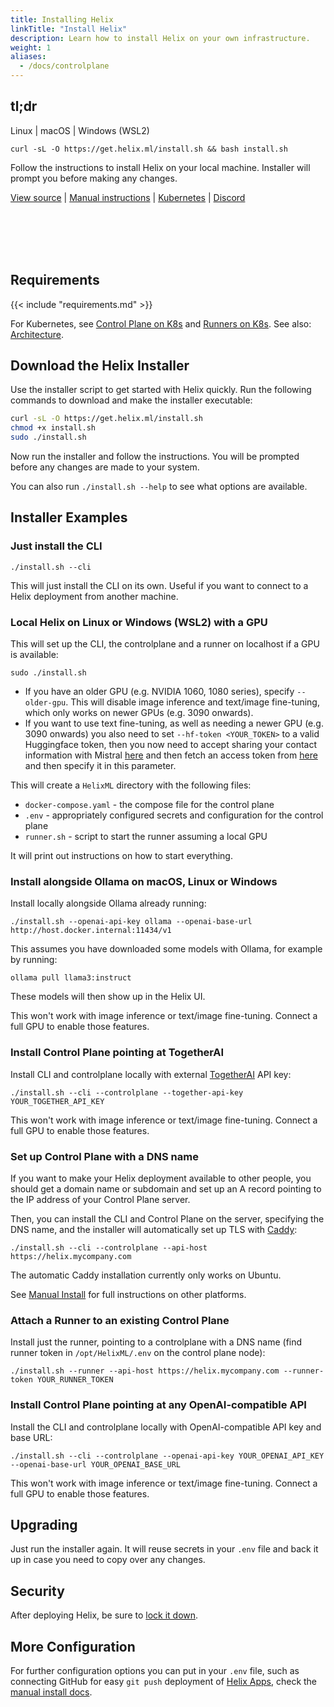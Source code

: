 ```yaml
---
title: Installing Helix
linkTitle: "Install Helix"
description: Learn how to install Helix on your own infrastructure.
weight: 1
aliases:
  - /docs/controlplane
---
```


## tl;dr

Linux | macOS | Windows (WSL2)

```
curl -sL -O https://get.helix.ml/install.sh && bash install.sh
```

Follow the instructions to install Helix on your local machine. Installer will prompt you before making any changes.

[View source](https://get.helix.ml) | [Manual instructions](/helix/private-deployment/manual-install.md) | [Kubernetes](/helix/private-deployment/helix-controlplane-helm-chart.md) | [Discord](https://discord.gg/VJftd844GE)

<br/>
<br/>
<br/>
<br/>

## Requirements

{{< include "requirements.md" >}}

For Kubernetes, see [Control Plane on K8s](/helix/private-deployment/helix-controlplane-helm-chart.md) and [Runners on K8s](/helix/private-deployment/helix-runner-helm-chart.md). See also: [Architecture](/helix/getting-started/architecture.md).

## Download the Helix Installer

Use the installer script to get started with Helix quickly. Run the following commands to download and make the installer executable:

```bash
curl -sL -O https://get.helix.ml/install.sh
chmod +x install.sh
sudo ./install.sh
```

Now run the installer and follow the instructions. You will be prompted before any changes are made to your system.

You can also run `./install.sh --help` to see what options are available.

## Installer Examples

### Just install the CLI

```
./install.sh --cli
```

This will just install the CLI on its own. Useful if you want to connect to a Helix deployment from another machine.

### Local Helix on Linux or Windows (WSL2) with a GPU

This will set up the CLI, the controlplane and a runner on localhost if a GPU is available:
```
sudo ./install.sh
```

* If you have an older GPU (e.g. NVIDIA 1060, 1080 series), specify `--older-gpu`. This will disable image inference and text/image fine-tuning, which only works on newer GPUs (e.g. 3090 onwards).
* If you want to use text fine-tuning, as well as needing a newer GPU (e.g. 3090 onwards) you also need to set `--hf-token <YOUR_TOKEN>` to a valid Huggingface token, then you now need to accept sharing your contact information with Mistral [here](https://huggingface.co/mistralai/Mistral-7B-Instruct-v0.1) and then fetch an access token from [here](https://huggingface.co/settings/tokens) and then specify it in this parameter.

This will create a `HelixML` directory with the following files:
* `docker-compose.yaml` - the compose file for the control plane
* `.env` - appropriately configured secrets and configuration for the control plane
* `runner.sh` - script to start the runner assuming a local GPU

It will print out instructions on how to start everything.

### Install alongside Ollama on macOS, Linux or Windows

Install locally alongside Ollama already running:
```
./install.sh --openai-api-key ollama --openai-base-url http://host.docker.internal:11434/v1
```

This assumes you have downloaded some models with Ollama, for example by running:
```
ollama pull llama3:instruct
```
These models will then show up in the Helix UI.

This won't work with image inference or text/image fine-tuning. Connect a full GPU to enable those features.


### Install Control Plane pointing at TogetherAI

Install CLI and controlplane locally with external [TogetherAI](https://together.ai) API key:

```
./install.sh --cli --controlplane --together-api-key YOUR_TOGETHER_API_KEY
```

This won't work with image inference or text/image fine-tuning. Connect a full GPU to enable those features.

### Set up Control Plane with a DNS name

If you want to make your Helix deployment available to other people, you should get a domain name or subdomain and set up an A record pointing to the IP address of your Control Plane server.

Then, you can install the CLI and Control Plane on the server, specifying the DNS name, and the installer will automatically set up TLS with [Caddy](https://caddyserver.com/):
```
./install.sh --cli --controlplane --api-host https://helix.mycompany.com
```

The automatic Caddy installation currently only works on Ubuntu.

See [Manual Install](/helix/private-deployment/manual-install.md) for full instructions on other platforms.


### Attach a Runner to an existing Control Plane

Install just the runner, pointing to a controlplane with a DNS name (find runner token in `/opt/HelixML/.env` on the control plane node):

```
./install.sh --runner --api-host https://helix.mycompany.com --runner-token YOUR_RUNNER_TOKEN
```

### Install Control Plane pointing at any OpenAI-compatible API

Install the CLI and controlplane locally with OpenAI-compatible API key and base URL:

```
./install.sh --cli --controlplane --openai-api-key YOUR_OPENAI_API_KEY --openai-base-url YOUR_OPENAI_BASE_URL
```

This won't work with image inference or text/image fine-tuning. Connect a full GPU to enable those features.

## Upgrading

Just run the installer again. It will reuse secrets in your `.env` file and back it up in case you need to copy over any changes.

## Security

After deploying Helix, be sure to [lock it down](/helix/private-deployment/manual-install.md#locking-down-the-stack).

## More Configuration

For further configuration options you can put in your `.env` file, such as connecting GitHub for easy `git push` deployment of [Helix Apps](/helix/develop/apps.md), check the [manual install docs](/helix/private-deployment/manual-install.md).
